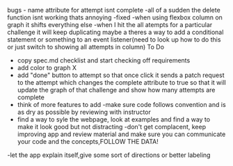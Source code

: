 bugs - name attribute for attempt isnt complete 
-all of a sudden the delete function isnt working thats annoying -fixed
-when using flexbox column on graph it shifts everything else
-when I hit the all atempts for a particular challenge it will keep duplicating
maybe a theres a way to add a conditional statement or something to an event listener(need to look up how to do this or just switch to showing all attempts in column)
To Do
- copy spec.md checklist and start checking off requirements
- add color to graph X
- add "done" button to attempt so that once click it sends a patch request to the attempt which changes the complete attribute  to true so that it will update the graph of that challenge and show how many attempts are complete
- think of more features to add
-make sure code follows convention and is as dry as possible by reviewing with instructor
- find a way to syle the webpage, look at examples and find a way to make it look good but not distracting 
-don't get complacent, keep improving app and review material and make sure you can communicate your code and the concepts,FOLLOW THE DATA!

-let the app explain itself,give some sort of directions or better labeling

 
